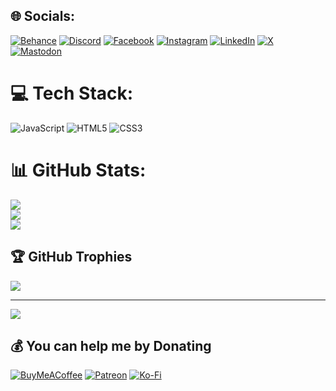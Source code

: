 
## 🌐 Socials:
[![Behance](https://img.shields.io/badge/Behance-1769ff?logo=behance&logoColor=white)](https://behance.net/Amir) [![Discord](https://img.shields.io/badge/Discord-%237289DA.svg?logo=discord&logoColor=white)](https://discord.gg/Amir) [![Facebook](https://img.shields.io/badge/Facebook-%231877F2.svg?logo=Facebook&logoColor=white)](https://facebook.com/Amir) [![Instagram](https://img.shields.io/badge/Instagram-%23E4405F.svg?logo=Instagram&logoColor=white)](https://instagram.com/Amir) [![LinkedIn](https://img.shields.io/badge/LinkedIn-%230077B5.svg?logo=linkedin&logoColor=white)](https://linkedin.com/in/Amir) [![X](https://img.shields.io/badge/X-black.svg?logo=X&logoColor=white)](https://x.com/Amir) [![Mastodon](https://img.shields.io/badge/-MASTODON-%232B90D9?style=for-the-badge&logo=mastodon&logoColor=white)](https://mastodon.social/@Amir) 

# 💻 Tech Stack:
![JavaScript](https://img.shields.io/badge/javascript-%23323330.svg?style=for-the-badge&logo=javascript&logoColor=%23F7DF1E) ![HTML5](https://img.shields.io/badge/html5-%23E34F26.svg?style=for-the-badge&logo=html5&logoColor=white) ![CSS3](https://img.shields.io/badge/css3-%231572B6.svg?style=for-the-badge&logo=css3&logoColor=white)
# 📊 GitHub Stats:
![](https://github-readme-stats.vercel.app/api?username=Amir&theme=dark&hide_border=false&include_all_commits=true&count_private=false)<br/>
![](https://github-readme-streak-stats.herokuapp.com/?user=Amir&theme=dark&hide_border=false)<br/>
![](https://github-readme-stats.vercel.app/api/top-langs/?username=Amir&theme=dark&hide_border=false&include_all_commits=true&count_private=false&layout=compact)

## 🏆 GitHub Trophies
![](https://github-profile-trophy.vercel.app/?username=Amir&theme=radical&no-frame=false&no-bg=true&margin-w=4)

---
[![](https://visitcount.itsvg.in/api?id=Amir&icon=0&color=0)](https://visitcount.itsvg.in)

  ## 💰 You can help me by Donating
  [![BuyMeACoffee](https://img.shields.io/badge/Buy%20Me%20a%20Coffee-ffdd00?style=for-the-badge&logo=buy-me-a-coffee&logoColor=black)](https://buymeacoffee.com/Amir) [![Patreon](https://img.shields.io/badge/Patreon-F96854?style=for-the-badge&logo=patreon&logoColor=white)](https://patreon.com/Amir) [![Ko-Fi](https://img.shields.io/badge/Ko--fi-F16061?style=for-the-badge&logo=ko-fi&logoColor=white)](https://ko-fi.com/Amir) 

  
<!-- Proudly created with GPRM ( https://gprm.itsvg.in ) -->
